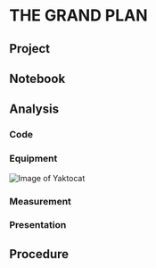 # THE GRAND PLAN
## Project
## Notebook
## Analysis
### Code
### Equipment
![Image of Yaktocat](https://octodex.github.com/images/yaktocat.png)
### Measurement
### Presentation
## Procedure


